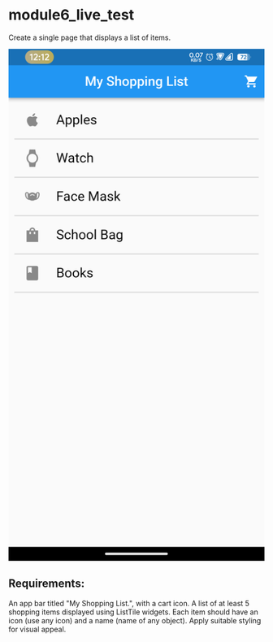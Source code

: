 # module6_live_test

Create a single page that displays a list of items.

![Alt text](Screenshot_20230919-001253_flutter_live_test.png)

## Requirements:
An app bar titled "My Shopping List.", with a cart icon.
A list of at least 5 shopping items displayed using ListTile widgets.
Each item should have an icon (use any icon) and a name (name of any object). Apply suitable styling for visual appeal.